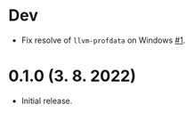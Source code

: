# Dev
- Fix resolve of `llvm-profdata` on Windows [#1](https://github.com/Kobzol/cargo-pgo/pull/1).

# 0.1.0 (3. 8. 2022)
- Initial release.
